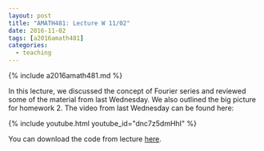 ```yaml
---
layout: post
title: "AMATH481: Lecture W 11/02"
date: 2016-11-02
tags: [a2016amath481]
categories:
  - teaching
---
```


{% include a2016amath481.md %}

In this lecture, we discussed the concept of
Fourier series and reviewed some of the material
from last Wednesday. We also outlined the big picture
for homework 2. The video from last Wednesday can
be found here:

{% include youtube.html youtube_id="dnc7z5dmHhI" %}

You can download the code from lecture [here](/teaching/courses/uw-amath-481-a-2016/resources/lec-11-02.zip).
